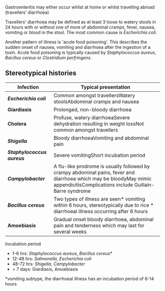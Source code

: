 Gastroenteritis may either occur whilst at home or whilst travelling abroad (travellers' diarrhoea)  
  
Travellers' diarrhoea may be defined as at least 3 loose to watery stools in 24 hours with or without one of more of abdominal cramps, fever, nausea, vomiting or blood in the stool. The most common cause is *Escherichia coli*.  
  
Another pattern of illness is 'acute food poisoning'. This describes the sudden onset of nausea, vomiting and diarrhoea after the ingestion of a toxin. Acute food poisoning is typically caused by *Staphylococcus aureus*, *Bacillus cereus* or *Clostridium perfringens*.  
  
Stereotypical histories
-----------------------

  


| **Infection** | **Typical presentation** |
| --- | --- |
| ***Escherichia coli*** | Common amongst travellersWatery stoolsAbdominal cramps and nausea |
| **Giardiasis** | Prolonged, non\-bloody diarrhoea |
| **Cholera** | Profuse, watery diarrhoeaSevere dehydration resulting in weight lossNot common amongst travellers |
| ***Shigella*** | Bloody diarrhoeaVomiting and abdominal pain |
| ***Staphylococcus aureus*** | Severe vomitingShort incubation period |
| ***Campylobacter*** | A flu\-like prodrome is usually followed by crampy abdominal pains, fever and diarrhoea which may be bloodyMay mimic appendicitisComplications include Guillain\-Barre syndrome |
| ***Bacillus cereus*** | Two types of illness are seen* vomiting within 6 hours, stereotypically due to rice * diarrhoeal illness occurring after 6 hours |
| **Amoebiasis** | Gradual onset bloody diarrhoea, abdominal pain and tenderness which may last for several weeks |

  
Incubation period  
* 1\-6 hrs: **Staphylococcus* aureus*, *Bacillus cereus*\*
* 12\-48 hrs: *Salmonella*, *Escherichia coli*
* 48\-72 hrs: *Shigella*, *Campylobacter*
* \> 7 days: Giardiasis, Amoebiasis

  
\*vomiting subtype, the diarrhoeal illness has an incubation period of 6\-14 hours
